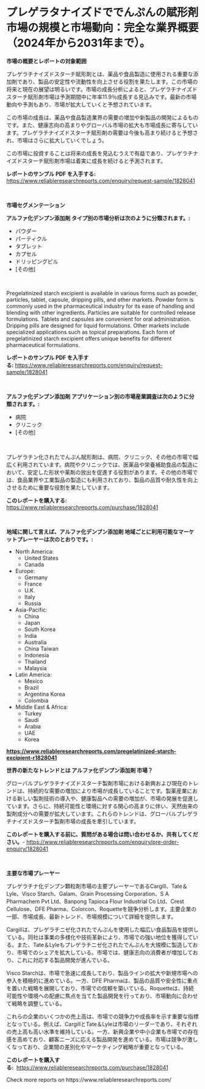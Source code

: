 <p><h1>プレゲラタナイズドででんぷんの賦形剤市場の規模と市場動向：完全な業界概要（2024年から2031年まで）。</h1></p><p><strong>市場の概要とレポートの対象範囲</strong></p>
<p><p>プレゲラチナイズドスターチ賦形剤とは、薬品や食品製造に使用される重要な添加剤であり、製品の安定性や流動性を向上させる役割を果たします。この市場の将来と現在の展望は明るいです。市場の成長分析によると、プレゲラチナイズドスターチ賦形剤市場は予測期間中に年率11.9％成長する見込みです。最新の市場動向や予測もあり、市場が拡大していくと予想されています。</p><p>この市場の成長は、薬品や食品製造業界の需要の増加や新製品の開発によるものです。また、健康志向の高まりやグローバル市場の拡大も市場成長に寄与しています。プレゲラチナイズドスターチ賦形剤の需要は今後も高まり続けると予想され、市場はさらに拡大していくでしょう。</p><p>この市場に投資することは将来の成長を見込むうえで有益であり、プレゲラチナイズドスターチ賦形剤市場は着実に成長を続けると予測されます。</p></p>
<p><strong>レポートのサンプル PDF を入手する:</strong> <a href="https://www.reliableresearchreports.com/enquiry/request-sample/1828041">https://www.reliableresearchreports.com/enquiry/request-sample/1828041</a></p>
<p>&nbsp;</p>
<p><strong>市場セグメンテーション</strong></p>
<p><strong>アルファ化デンプン添加剤 タイプ別の市場分析は次のように分類されます。:</strong></p>
<p><ul><li>パウダー</li><li>パーティクル</li><li>タブレット</li><li>カプセル</li><li>ドリッピングピル</li><li>[その他]</li></ul></p>
<p>&nbsp;</p>
<p><p>Pregelatinized starch excipient is available in various forms such as powder, particles, tablet, capsule, dripping pills, and other markets. Powder form is commonly used in the pharmaceutical industry for its ease of handling and blending with other ingredients. Particles are suitable for controlled release formulations. Tablets and capsules are convenient for oral administration. Dripping pills are designed for liquid formulations. Other markets include specialized applications such as topical preparations. Each form of pregelatinized starch excipient offers unique benefits for different pharmaceutical formulations.</p></p>
<p><strong>レポートのサンプル PDF を入手する:</strong>&nbsp;<a href="https://www.reliableresearchreports.com/enquiry/request-sample/1828041">https://www.reliableresearchreports.com/enquiry/request-sample/1828041</a></p>
<p>&nbsp;</p>
<p><strong> アルファ化デンプン添加剤 アプリケーション別の市場産業調査は次のように分類されます。:</strong></p>
<p><ul><li>病院</li><li>クリニック</li><li>[その他]</li></ul></p>
<p>&nbsp;</p>
<p><p>プレゲラチン化されたでんぷん賦形剤は、病院、クリニック、その他の市場で幅広く利用されています。病院やクリニックでは、医薬品や栄養補助食品の製造において、安定した形状や薬剤の放出を促進する役割があります。その他の市場では、食品業界や工業製品の製造にも利用されており、製品の品質や耐久性を向上させるために重要な役割を果たしています。</p></p>
<p><strong>このレポートを購入する:</strong>&nbsp; <a href="https://www.reliableresearchreports.com/purchase/1828041">https://www.reliableresearchreports.com/purchase/1828041</a></p>
<p>&nbsp;</p>
<p><strong>地域に関して言えば、アルファ化デンプン添加剤 地域ごとに利用可能なマーケットプレーヤーは次のとおりです。:</strong></p>
<p><ul>
    <li>
        North America:
        <ul>
            <li>United States</li>
            <li>Canada</li>
        </ul>
    </li>
    <li>
        Europe:
        <ul>
            <li>Germany</li>
            <li>France</li>
            <li>U.K.</li>
            <li>Italy</li>
            <li>Russia</li>
        </ul>
    </li>
    <li>
        Asia-Pacific:
        <ul>
            <li>China</li>
            <li>Japan</li>
            <li>South Korea</li>
            <li>India</li>
            <li>Australia</li>
            <li>China Taiwan</li>
            <li>Indonesia</li>
            <li>Thailand</li>
            <li>Malaysia</li>
        </ul>
    </li>
    <li>
        Latin America:
        <ul>
            <li>Mexico</li>
            <li>Brazil</li>
            <li>Argentina Korea</li>
            <li>Colombia</li>
        </ul>
    </li>
    <li>
        Middle East & Africa:
        <ul>
            <li>Turkey</li>
            <li>Saudi</li>
            <li>Arabia</li>
            <li>UAE</li>
            <li>Korea</li>
        </ul>
    </li>
    </ul></p>
<p><strong><a href="https://www.reliableresearchreports.com/pregelatinized-starch-excipient-r1828041">https://www.reliableresearchreports.com/pregelatinized-starch-excipient-r1828041</a></strong>&nbsp;</p>
<p><strong>世界の新たなトレンドとは アルファ化デンプン添加剤 市場？</strong></p>
<p><p>グローバルプレゲラチナイズドスターチ製剤市場における新興および現在のトレンドは、持続的な需要の増加により市場が成長していることです。製薬産業における新しい製剤技術の導入や、健康製品への需要の増加が、市場の発展を促進しています。さらに、持続可能性と環境に対する関心の高まりに伴い、天然由来の製剤成分への需要が拡大しています。これらのトレンドは、グローバルプレゲラチナイズドスターチ製剤市場の成長を牽引しています。</p></p>
<p><strong>このレポートを購入する前に、質問がある場合は問い合わせるか、共有してください。</strong>- <a href="https://www.reliableresearchreports.com/enquiry/pre-order-enquiry/1828041">https://www.reliableresearchreports.com/enquiry/pre-order-enquiry/1828041</a></p>
<p>&nbsp;</p>
<p><strong>主要な市場プレーヤー</strong></p>
<p><p>プレゲラチナ化デンプン顆粒剤市場の主要プレーヤーであるCargill、Tate＆Lyle、Visco Starch、Galam、Grain Processing Corporation、S A Pharmachem Pvt Ltd、Banpong Tapioca Flour Industrial Co Ltd、Crest Cellulose、DFE Pharma、Colorcon、Roquetteを競争分析します。主要企業の一部、市場成長、最新トレンド、市場規模について詳細を提供します。</p><p>Cargillは、プレゲラチニゼ化されたでんぷんを使用した幅広い食品製品を提供している。同社は事業の多様化や技術革新により、市場での強い地位を獲得している。また、Tate＆Lyleもプレゲラチニゼ化されたでんぷんを大規模に製造しており、市場でのシェアを拡大している。市場では、健康志向の消費者が増加しており、これに対応する製品開発が進んでいる。</p><p>Visco Starchは、市場で急速に成長しており、製品ラインの拡大や新規市場への参入を積極的に進めている。一方、DFE Pharmaは、製品の品質や安全性に重点を置いた戦略を展開しており、市場での信頼を築いている。Roquetteは、持続可能性や環境への配慮に焦点を当てた製品開発を行っており、市場動向に合わせて戦略を調整している。</p><p>これらの企業のいくつかの売上高は、市場での競争力や成長率を示す重要な指標となっている。例えば、CargillとTate＆Lyleは市場のリーダーであり、それぞれの売上高も高い水準を維持している。一方、新興企業や中小企業も市場での存在感を高めており、顧客ニーズに応える製品開発を進めている。市場は競争が激しくなっており、企業間の差別化やマーケティング戦略が重要となっている。</p></p>
<p><strong>このレポートを購入する:</strong>&nbsp;&nbsp;<a href="https://www.reliableresearchreports.com/purchase/1828041">https://www.reliableresearchreports.com/purchase/1828041</a></p>
<p>Check more reports on https://www.reliableresearchreports.com/</p>